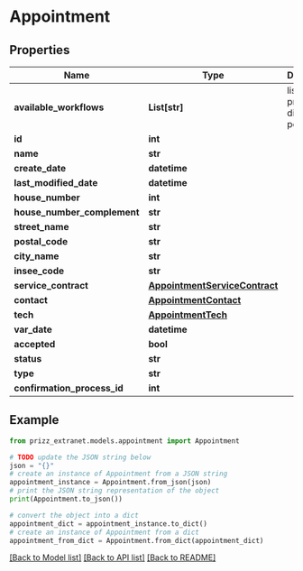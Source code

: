 # Appointment


## Properties

Name | Type | Description | Notes
------------ | ------------- | ------------- | -------------
**available_workflows** | **List[str]** | liste des processus disponible pour l&#39;objet | [optional] 
**id** | **int** |  | [optional] 
**name** | **str** |  | [optional] 
**create_date** | **datetime** |  | [optional] 
**last_modified_date** | **datetime** |  | [optional] 
**house_number** | **int** |  | [optional] 
**house_number_complement** | **str** |  | [optional] 
**street_name** | **str** |  | [optional] 
**postal_code** | **str** |  | [optional] 
**city_name** | **str** |  | [optional] 
**insee_code** | **str** |  | [optional] 
**service_contract** | [**AppointmentServiceContract**](AppointmentServiceContract.md) |  | [optional] 
**contact** | [**AppointmentContact**](AppointmentContact.md) |  | [optional] 
**tech** | [**AppointmentTech**](AppointmentTech.md) |  | [optional] 
**var_date** | **datetime** |  | [optional] 
**accepted** | **bool** |  | [optional] 
**status** | **str** |  | [optional] 
**type** | **str** |  | [optional] 
**confirmation_process_id** | **int** |  | [optional] 

## Example

```python
from prizz_extranet.models.appointment import Appointment

# TODO update the JSON string below
json = "{}"
# create an instance of Appointment from a JSON string
appointment_instance = Appointment.from_json(json)
# print the JSON string representation of the object
print(Appointment.to_json())

# convert the object into a dict
appointment_dict = appointment_instance.to_dict()
# create an instance of Appointment from a dict
appointment_from_dict = Appointment.from_dict(appointment_dict)
```
[[Back to Model list]](../README.md#documentation-for-models) [[Back to API list]](../README.md#documentation-for-api-endpoints) [[Back to README]](../README.md)


